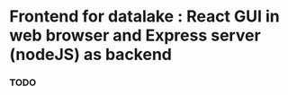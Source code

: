 # Frontend for datalake : React GUI in web browser and Express server (nodeJS) as backend

### TODO 